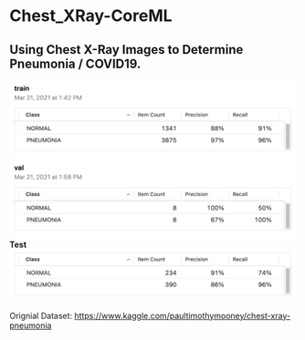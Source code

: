 # Chest_XRay-CoreML
## Using Chest X-Ray Images to Determine Pneumonia / COVID19.

![Train](https://github.com/1998code/Chest_XRay-CoreML/blob/main/Screenshot/Screen%20Shot%202021-03-21%20at%202.27.46%20PM.png?raw=true)
![Valid](https://github.com/1998code/Chest_XRay-CoreML/blob/main/Screenshot/Screen%20Shot%202021-03-21%20at%202.27.53%20PM.png?raw=true)
<b>Test</b>
![Test](https://github.com/1998code/Chest_XRay-CoreML/blob/main/Screenshot/Screen%20Shot%202021-03-21%20at%202.28.09%20PM.png?raw=true)

Orignial Dataset: https://www.kaggle.com/paultimothymooney/chest-xray-pneumonia
